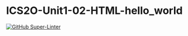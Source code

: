 # ICS2O-Unit1-02-HTML-hello_world

[![GitHub Super-Linter](https://github.com/<1AnthonyB1>/<ICS2O-Unit1-02-HTML-hello_world/new>/workflows/Lint%20Code%20Base/badge.svg)](https://github.com/marketplace/actions/super-linter)
